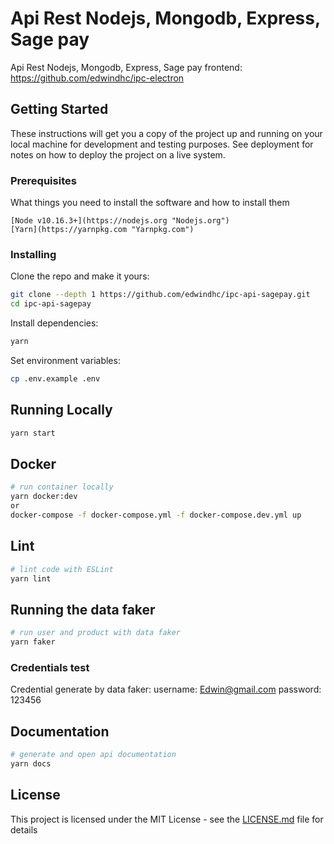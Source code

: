 # Api Rest Nodejs, Mongodb, Express, Sage pay

Api Rest Nodejs, Mongodb, Express, Sage pay frontend: https://github.com/edwindhc/ipc-electron

## Getting Started

These instructions will get you a copy of the project up and running on your local machine for development and testing purposes. See deployment for notes on how to deploy the project on a live system.

### Prerequisites

What things you need to install the software and how to install them

```
[Node v10.16.3+](https://nodejs.org "Nodejs.org")
[Yarn](https://yarnpkg.com "Yarnpkg.com")
```

### Installing

Clone the repo and make it yours:

```bash
git clone --depth 1 https://github.com/edwindhc/ipc-api-sagepay.git
cd ipc-api-sagepay
```

Install dependencies:

```bash
yarn
```

Set environment variables:

```bash
cp .env.example .env
```

## Running Locally

```bash
yarn start
```

## Docker

```bash
# run container locally
yarn docker:dev
or
docker-compose -f docker-compose.yml -f docker-compose.dev.yml up
```

## Lint

```bash
# lint code with ESLint
yarn lint
```

## Running the data faker

```bash
# run user and product with data faker
yarn faker
```
### Credentials test

Credential generate by data faker: username: Edwin@gmail.com password: 123456

## Documentation

```bash
# generate and open api documentation
yarn docs
```

## License

This project is licensed under the MIT License - see the [LICENSE.md](LICENSE.md) file for details
